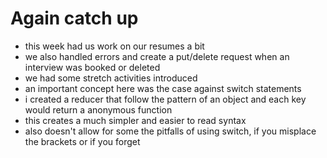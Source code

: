 # Again catch up

- this week had us work on our resumes a bit
- we also handled errors and create a put/delete request when an interview was booked or deleted
- we had some stretch activities introduced
- an important concept here was the case against switch statements
- i created a reducer that follow the pattern of an object and each key would return a anonymous function
- this creates a much simpler and easier to read syntax
- also doesn't allow for some the pitfalls of using switch, if you misplace the brackets or if you forget
